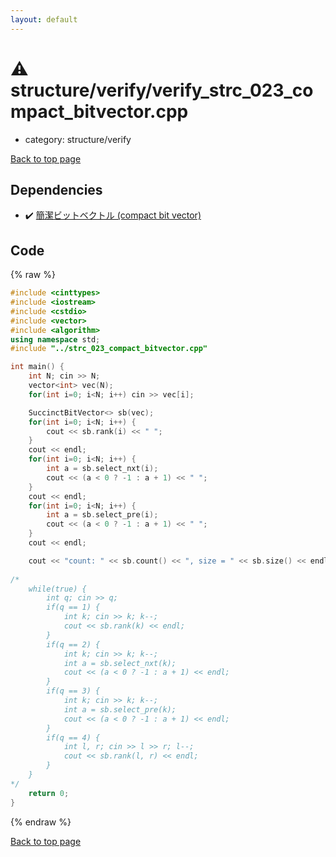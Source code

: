 ```yaml
---
layout: default
---
```


<!-- mathjax config similar to math.stackexchange -->
<script type="text/javascript" async
  src="https://cdnjs.cloudflare.com/ajax/libs/mathjax/2.7.5/MathJax.js?config=TeX-MML-AM_CHTML">
</script>
<script type="text/x-mathjax-config">
  MathJax.Hub.Config({
    TeX: { equationNumbers: { autoNumber: "AMS" }},
    tex2jax: {
      inlineMath: [ ['$','$'] ],
      processEscapes: true
    },
    "HTML-CSS": { matchFontHeight: false },
    displayAlign: "left",
    displayIndent: "2em"
  });
</script>

<script type="text/javascript" src="https://cdnjs.cloudflare.com/ajax/libs/jquery/3.4.1/jquery.min.js"></script>
<script src="https://cdn.jsdelivr.net/npm/jquery-balloon-js@1.1.2/jquery.balloon.min.js" integrity="sha256-ZEYs9VrgAeNuPvs15E39OsyOJaIkXEEt10fzxJ20+2I=" crossorigin="anonymous"></script>
<script type="text/javascript" src="../../../assets/js/copy-button.js"></script>
<link rel="stylesheet" href="../../../assets/css/copy-button.css" />


# :warning: structure/verify/verify_strc_023_compact_bitvector.cpp
* category: structure/verify


[Back to top page](../../../index.html)



## Dependencies
* :heavy_check_mark: [簡潔ビットベクトル (compact bit vector)](../strc_023_compact_bitvector.cpp.html)


## Code
{% raw %}
```cpp
#include <cinttypes>
#include <iostream>
#include <cstdio>
#include <vector>
#include <algorithm>
using namespace std;
#include "../strc_023_compact_bitvector.cpp"

int main() {
    int N; cin >> N;
    vector<int> vec(N);
    for(int i=0; i<N; i++) cin >> vec[i];

    SuccinctBitVector<> sb(vec);
    for(int i=0; i<N; i++) {
        cout << sb.rank(i) << " ";
    }
    cout << endl;
    for(int i=0; i<N; i++) {
        int a = sb.select_nxt(i);
        cout << (a < 0 ? -1 : a + 1) << " ";
    }
    cout << endl;
    for(int i=0; i<N; i++) {
        int a = sb.select_pre(i);
        cout << (a < 0 ? -1 : a + 1) << " ";
    }
    cout << endl;

    cout << "count: " << sb.count() << ", size = " << sb.size() << endl;
    
/*
    while(true) {
        int q; cin >> q;
        if(q == 1) {
            int k; cin >> k; k--;
            cout << sb.rank(k) << endl;
        }
        if(q == 2) {
            int k; cin >> k; k--;
            int a = sb.select_nxt(k);
            cout << (a < 0 ? -1 : a + 1) << endl;
        }
        if(q == 3) {
            int k; cin >> k; k--;
            int a = sb.select_pre(k);
            cout << (a < 0 ? -1 : a + 1) << endl;
        }
        if(q == 4) {
            int l, r; cin >> l >> r; l--;
            cout << sb.rank(l, r) << endl;
        }
    }
*/
    return 0;
}

```
{% endraw %}

[Back to top page](../../../index.html)


